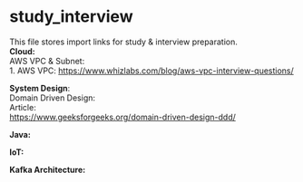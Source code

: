 # study_interview
This file stores import links for study & interview preparation.<br>
   <b>Cloud:</b></br>
       AWS VPC & Subnet:<br>
          1. AWS VPC: https://www.whizlabs.com/blog/aws-vpc-interview-questions/ <br>
       
  <b>System Design</b>: <br>
     Domain Driven Design:<br>
       Article:<br>
       https://www.geeksforgeeks.org/domain-driven-design-ddd/
	 

<b>Java:</b>

<b>IoT:</b>

<b>Kafka Architecture: </b>


